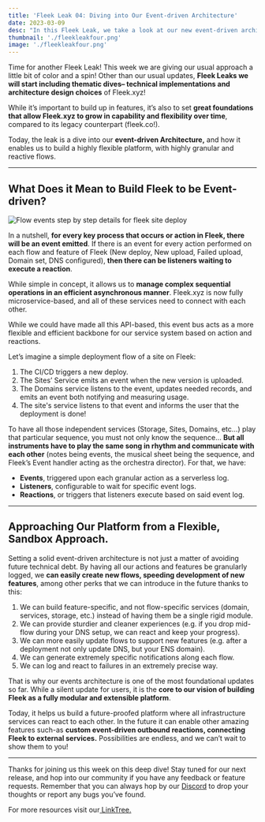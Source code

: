 ```yaml
---
title: 'Fleek Leak 04: Diving into Our Event-driven Architecture'
date: 2023-03-09
desc: "In this Fleek Leak, we take a look at our new event-driven architecture, and how it enables Fleek's long term expansibility."
thumbnail: './fleekleakfour.png'
image: './fleekleakfour.png'
---
```


Time for another Fleek Leak! This week we are giving our usual approach a little bit of color and a spin! Other than our usual updates, **Fleek Leaks we will start including thematic dives– technical implementations and architecture design choices** of Fleek.xyz!

While it’s important to build up in features, it’s also to set **great foundations that allow Fleek.xyz to grow in capability and flexibility over time**, compared to its legacy counterpart (fleek.co!).

Today, the leak is a dive into our **event-driven Architecture,** and how it enables us to build a highly flexible platform, with highly granular and reactive flows.

---

## What Does it Mean to Build Fleek to be Event-driven?

![Flow events step by step details for fleek site deploy](https://storage.fleek.ooo/27a60cdd-37d3-480c-ae88-3ad4ca886b13-bucket/imgs/flow-events.png)

In a nutshell, **for every key process that occurs or action in Fleek, there will be an event emitted**. If there is an event for every action performed on each flow and feature of Fleek (New deploy, New upload, Failed upload, Domain set, DNS configured), **then there can be listeners waiting to execute a reaction**.

While simple in concept, it allows us to **manage complex sequential operations in an efficient asynchronous manner**. Fleek.xyz is now fully microservice-based, and all of these services need to connect with each other.

While we could have made all this API-based, this event bus acts as a more flexible and efficient backbone for our service system based on action and reactions.

Let’s imagine a simple deployment flow of a site on Fleek:

1. The CI/CD triggers a new deploy.
2. The Sites’ Service emits an event when the new version is uploaded.
3. The Domains service listens to the event, updates needed records, and emits an event both notifying and measuring usage.
4. The site's service listens to that event and informs the user that the deployment is done!

To have all those independent services (Storage, Sites, Domains, etc…) play that particular sequence, you must not only know the sequence… **But all instruments have to play the same song in rhythm and communicate with each other** (notes being events, the musical sheet being the sequence, and Fleek’s Event handler acting as the orchestra director). For that, we have:

- **Events**, triggered upon each granular action as a serverless log.
- **Listeners**, configurable to wait for specific event logs.
- **Reactions**, or triggers that listeners execute based on said event log.

---

## Approaching Our Platform from a Flexible, Sandbox Approach.

Setting a solid event-driven architecture is not just a matter of avoiding future technical debt. By having all our actions and features be granularly logged, we **can easily create new flows, speeding development of new features**, among other perks that we can introduce in the future thanks to this:

1. We can build feature-specific, and not flow-specific services (domain, services, storage, etc.) instead of having them be a single rigid module.
2. We can provide sturdier and cleaner experiences (e.g. if you drop mid-flow during your DNS setup, we can react and keep your progress).
3. We can more easily update flows to support new features (e.g. after a deployment not only update DNS, but your ENS domain).
4. We can generate extremely specific notifications along each flow.
5. We can log and react to failures in an extremely precise way.

That is why our events architecture is one of the most foundational updates so far. While a silent update for users, it is the **core to our vision of building Fleek as a fully modular and extensible platform**.

Today, it helps us build a future-proofed platform where all infrastructure services can react to each other. In the future it can enable other amazing features such-as **custom event-driven outbound reactions, connecting Fleek to external services.** Possibilities are endless, and we can’t wait to show them to you!

---

Thanks for joining us this week on this deep dive! Stay tuned for our next release, and hop into our community if you have any feedback or feature requests. Remember that you can always hop by our [Discord](https://discord.com/invite/fleek) to drop your thoughts or report any bugs you’ve found.

For more resources visit our[ LinkTree.](https://linktr.ee/fleek)
